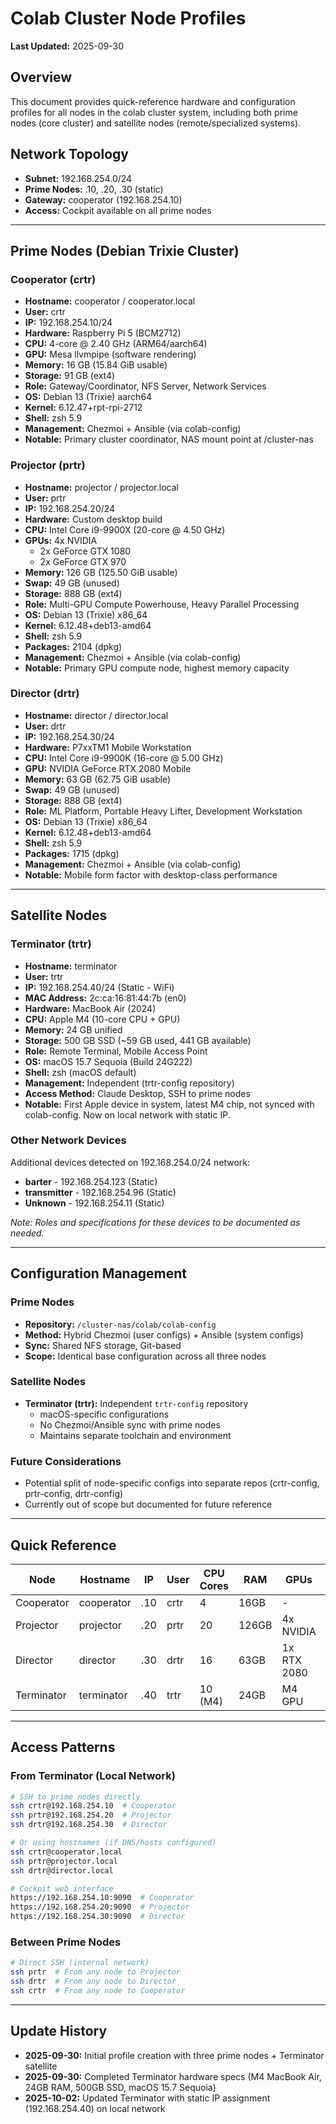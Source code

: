 # Colab Cluster Node Profiles

**Last Updated:** 2025-09-30

## Overview

This document provides quick-reference hardware and configuration profiles for all nodes in the colab cluster system, including both prime nodes (core cluster) and satellite nodes (remote/specialized systems).

## Network Topology

- **Subnet:** 192.168.254.0/24
- **Prime Nodes:** .10, .20, .30 (static)
- **Gateway:** cooperator (192.168.254.10)
- **Access:** Cockpit available on all prime nodes

---

## Prime Nodes (Debian Trixie Cluster)

### Cooperator (crtr)
- **Hostname:** cooperator / cooperator.local
- **User:** crtr
- **IP:** 192.168.254.10/24
- **Hardware:** Raspberry Pi 5 (BCM2712)
- **CPU:** 4-core @ 2.40 GHz (ARM64/aarch64)
- **GPU:** Mesa llvmpipe (software rendering)
- **Memory:** 16 GB (15.84 GiB usable)
- **Storage:** 91 GB (ext4)
- **Role:** Gateway/Coordinator, NFS Server, Network Services
- **OS:** Debian 13 (Trixie) aarch64
- **Kernel:** 6.12.47+rpt-rpi-2712
- **Shell:** zsh 5.9
- **Management:** Chezmoi + Ansible (via colab-config)
- **Notable:** Primary cluster coordinator, NAS mount point at /cluster-nas

### Projector (prtr)
- **Hostname:** projector / projector.local
- **User:** prtr
- **IP:** 192.168.254.20/24
- **Hardware:** Custom desktop build
- **CPU:** Intel Core i9-9900X (20-core @ 4.50 GHz)
- **GPUs:** 4x NVIDIA
  - 2x GeForce GTX 1080
  - 2x GeForce GTX 970
- **Memory:** 126 GB (125.50 GiB usable)
- **Swap:** 49 GB (unused)
- **Storage:** 888 GB (ext4)
- **Role:** Multi-GPU Compute Powerhouse, Heavy Parallel Processing
- **OS:** Debian 13 (Trixie) x86_64
- **Kernel:** 6.12.48+deb13-amd64
- **Shell:** zsh 5.9
- **Packages:** 2104 (dpkg)
- **Management:** Chezmoi + Ansible (via colab-config)
- **Notable:** Primary GPU compute node, highest memory capacity

### Director (drtr)
- **Hostname:** director / director.local
- **User:** drtr
- **IP:** 192.168.254.30/24
- **Hardware:** P7xxTM1 Mobile Workstation
- **CPU:** Intel Core i9-9900K (16-core @ 5.00 GHz)
- **GPU:** NVIDIA GeForce RTX 2080 Mobile
- **Memory:** 63 GB (62.75 GiB usable)
- **Swap:** 49 GB (unused)
- **Storage:** 888 GB (ext4)
- **Role:** ML Platform, Portable Heavy Lifter, Development Workstation
- **OS:** Debian 13 (Trixie) x86_64
- **Kernel:** 6.12.48+deb13-amd64
- **Shell:** zsh 5.9
- **Packages:** 1715 (dpkg)
- **Management:** Chezmoi + Ansible (via colab-config)
- **Notable:** Mobile form factor with desktop-class performance

---

## Satellite Nodes

### Terminator (trtr)
- **Hostname:** terminator
- **User:** trtr
- **IP:** 192.168.254.40/24 (Static - WiFi)
- **MAC Address:** 2c:ca:16:81:44:7b (en0)
- **Hardware:** MacBook Air (2024)
- **CPU:** Apple M4 (10-core CPU + GPU)
- **Memory:** 24 GB unified
- **Storage:** 500 GB SSD (~59 GB used, 441 GB available)
- **Role:** Remote Terminal, Mobile Access Point
- **OS:** macOS 15.7 Sequoia (Build 24G222)
- **Shell:** zsh (macOS default)
- **Management:** Independent (trtr-config repository)
- **Access Method:** Claude Desktop, SSH to prime nodes
- **Notable:** First Apple device in system, latest M4 chip, not synced with colab-config. Now on local network with static IP.

### Other Network Devices

Additional devices detected on 192.168.254.0/24 network:
- **barter** - 192.168.254.123 (Static)
- **transmitter** - 192.168.254.96 (Static)
- **Unknown** - 192.168.254.11 (Static)

*Note: Roles and specifications for these devices to be documented as needed.*

---

## Configuration Management

### Prime Nodes
- **Repository:** `/cluster-nas/colab/colab-config`
- **Method:** Hybrid Chezmoi (user configs) + Ansible (system configs)
- **Sync:** Shared NFS storage, Git-based
- **Scope:** Identical base configuration across all three nodes

### Satellite Nodes
- **Terminator (trtr):** Independent `trtr-config` repository
  - macOS-specific configurations
  - No Chezmoi/Ansible sync with prime nodes
  - Maintains separate toolchain and environment

### Future Considerations
- Potential split of node-specific configs into separate repos (crtr-config, prtr-config, drtr-config)
- Currently out of scope but documented for future reference

---

## Quick Reference

| Node | Hostname | IP | User | CPU Cores | RAM | GPUs | Role |
|------|----------|-----|------|-----------|-----|------|------|
| Cooperator | cooperator | .10 | crtr | 4 | 16GB | - | Gateway |
| Projector | projector | .20 | prtr | 20 | 126GB | 4x NVIDIA | Compute |
| Director | director | .30 | drtr | 16 | 63GB | 1x RTX 2080 | ML Platform |
| Terminator | terminator | .40 | trtr | 10 (M4) | 24GB | M4 GPU | Remote Terminal |

---

## Access Patterns

### From Terminator (Local Network)
```bash
# SSH to prime nodes directly
ssh crtr@192.168.254.10  # Cooperator
ssh prtr@192.168.254.20  # Projector  
ssh drtr@192.168.254.30  # Director

# Or using hostnames (if DNS/hosts configured)
ssh crtr@cooperator.local
ssh prtr@projector.local
ssh drtr@director.local

# Cockpit web interface
https://192.168.254.10:9090  # Cooperator
https://192.168.254.20:9090  # Projector
https://192.168.254.30:9090  # Director
```

### Between Prime Nodes
```bash
# Direct SSH (internal network)
ssh prtr  # From any node to Projector
ssh drtr  # From any node to Director
ssh crtr  # From any node to Cooperator
```

---

## Update History

- **2025-09-30:** Initial profile creation with three prime nodes + Terminator satellite
- **2025-09-30:** Completed Terminator hardware specs (M4 MacBook Air, 24GB RAM, 500GB SSD, macOS 15.7 Sequoia)
- **2025-10-02:** Updated Terminator with static IP assignment (192.168.254.40) on local network

